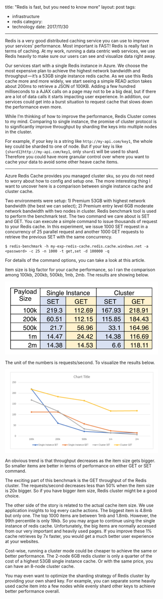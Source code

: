 title: "Redis is fast, but you need to know more"
layout: post
tags:
- infrastructure
- redis
category:
- technology
date: 2017/11/30
---

Redis is a very good distributed caching service you can use to improve your services’ performance. Most important is FAST! Redis is really fast in terms of caching. At my work, running a data centric web services, we use Redis heavily to make sure our users can see and visualize data right away.

Our services start with a single Redis instance in Azure. We choose the most expensive plan to achieve the highest network bandwidth and throughput — it’s a 53GB single instance redis cache. As we use this Redis cache more and more widely, we start seeing a simple READ action takes about 200ms to retrieve a JSON of 100KB. Adding a few hundred milliseconds to a AJAX calls on a page may not to be a big deal, but if there are a lot of data calls it starts impacting user experience. In addition, our services could get into a burst situation to request cache that slows down the performance even more.

<!-- more -->

While I’m thinking of how to improve the performance, Redis Cluster comes to my mind. Comparing to single instance, the promise of cluster protocol is to significantly improve throughput by sharding the keys into multiple nodes in the cluster.

For example, if your key is a string like `http://my-api.com/key1`, the whole key could be sharded to one of node. But if your key is like `{shard1}http://my-api.com/key1`, only `shard1` will be used to shard. Therefore you could have more granular control over where you want to cache your data to avoid some other heave cache items.

---

Azure Redis Cache provides you managed cluster sku, so you do not need to worry about how to config and setup one. The more interesting thing I want to uncover here is a comparison between single instance cache and cluster cache.

Two environments were setup: 1) Premium 53GB with highest network bandwidth (the best we can select); 2) Premium entry level 6GB moderate network bandwidth with two nodes in cluster. Redis benchmark tool is used to perform the benchmark test. The two command we care about is SET and GET. You can execute a simple command to issue thousands of request to your Redis cache. In this experiment, we issue 1000 SET request in a concurrency of 25 parallel request and another 1000 GET requests to retrieve the previous SET with the same concurrency.

```shell
$ redis-benchmark -h my-exp-redis-cache.redis.cache.windows.net -a <password> -c 25 -n 1000 -t get,set -d 100000 -q
```

For details of the command options, you can take a look at this article.

Item size is big factor for your cache performance, so I ran the comparison among 100kb, 200kb, 500kb, 1mb, 2mb. The results are showing below.

![Alt text](/images/redis-benchmark.png)

The unit of the numbers is requests/second. To visualize the results below.

![Alt text](/images/redis-perf.png)

An obvious trend is that throughput decreases as the item size gets bigger. So smaller items are better in terms of performance on either GET or SET command.

The exciting part of this benchmark is the GET throughput of the Redis cluster. The requests/second decreases less than 50% when the item size is 20x bigger. So if you have bigger item size, Redis cluster might be a good choice.

The other side of the story is related to the actual cache item size. We use application insights to log every cache actions. The biggest item is 4.8mb but only one. The top 1000 items are between 1mb and 1.8mb. However, the 99th percentile is only 19kb. So you may argue to continue using the single instance of redis cache. Unfortunately, the big items are normally accessed from our very important and heavily used pages. If you improve these 1% cache retrieves by 7x faster, you would get a much better user experience at your websites.

Cost-wise, running a cluster mode could be cheaper to achieve the same or better performance. The 2-node 6GB redis cluster is only a quarter of the cost of a highest 53GB single instance cache. Or with the same price, you can have an 8-node cluster cache.

You may even want to optimize the sharding strategy of Redis cluster by providing your own shard key. For example, you can separate some heavily used cache item into a few nodes while evenly shard other keys to achieve better performance overall.
